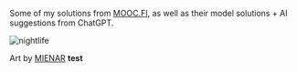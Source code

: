 Some of my solutions from [MOOC.FI](https://programming-22.mooc.fi/), as well as their model solutions + AI suggestions from ChatGPT.

![nightlife](https://user-images.githubusercontent.com/77054484/222982707-3f7c6e4e-874f-4175-b0e4-a2ceac22503b.gif)

Art by [MIENAR](https://mienar.com/)
**test**